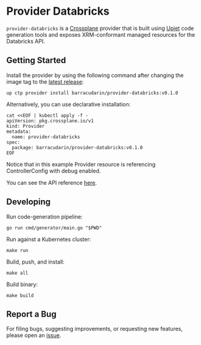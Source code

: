 # Provider Databricks

`provider-databricks` is a [Crossplane](https://crossplane.io/) provider that
is built using [Upjet](https://github.com/crossplane/upjet) code
generation tools and exposes XRM-conformant managed resources for the
Databricks API.

## Getting Started

Install the provider by using the following command after changing the image tag
to the [latest release](https://marketplace.upbound.io/providers/barracudarin/provider-databricks):
```
up ctp provider install barracudarin/provider-databricks:v0.1.0
```

Alternatively, you can use declarative installation:
```
cat <<EOF | kubectl apply -f -
apiVersion: pkg.crossplane.io/v1
kind: Provider
metadata:
  name: provider-databricks
spec:
  package: barracudarin/provider-databricks:v0.1.0
EOF
```

Notice that in this example Provider resource is referencing ControllerConfig with debug enabled.

You can see the API reference [here](https://doc.crds.dev/github.com/barracudarin/provider-databricks).

## Developing

Run code-generation pipeline:
```console
go run cmd/generator/main.go "$PWD"
```

Run against a Kubernetes cluster:

```console
make run
```

Build, push, and install:

```console
make all
```

Build binary:

```console
make build
```

## Report a Bug

For filing bugs, suggesting improvements, or requesting new features, please
open an [issue](https://github.com/barracudarin/provider-databricks/issues).
